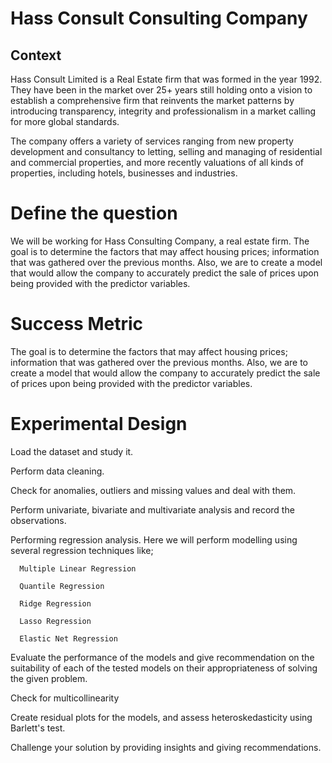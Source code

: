 # Hass Consult Consulting Company
## Context

Hass Consult Limited is a Real Estate firm that was formed in the year 1992. They have been in the market over 25+ years still holding onto a vision to establish a comprehensive firm that reinvents the market patterns by introducing transparency, integrity and professionalism in a market calling for more global standards.

The company offers a variety of services ranging from new property development and consultancy to letting, selling and managing of residential and commercial properties, and more recently valuations of all kinds of properties, including hotels, businesses and industries.

# Define the question
We will be working for Hass Consulting Company, a real estate firm. The goal is to determine the factors that may affect housing prices; information that was gathered over the previous months. 
Also, we are to create a model that would allow the company to accurately predict the sale of prices upon being provided with the predictor variables.

# Success Metric
The goal is to determine the factors that may affect housing prices; information that was gathered over the previous months. Also, we are to create a model that would allow the company to accurately predict the sale of prices upon being provided with the predictor variables.


# Experimental Design

Load the dataset and study it.

Perform data cleaning.

Check for anomalies, outliers and missing values and deal with them.

Perform univariate, bivariate and multivariate analysis and record the observations.

Performing regression analysis. Here we will perform modelling using several regression techniques like;

      Multiple Linear Regression
      
      Quantile Regression
      
      Ridge Regression
      
      Lasso Regression
      
      Elastic Net Regression
      
Evaluate the performance of the models and give recommendation on the suitability of each of the tested models on their appropriateness of solving the given problem.

Check for multicollinearity

Create residual plots for the models, and assess heteroskedasticity using Barlett's test.

Challenge your solution by providing insights and giving recommendations.
